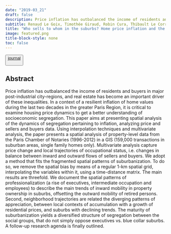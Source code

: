 ```yaml
---
date: "2019-03_21"
draft: false
description: Price inflation has outbalanced the income of residents and buyers in major post-industrial city-regions, and real estate has become an important driver of these inequalities. In a context of a resilient inflation of home values during the last two decades in the greater Paris Region, it is critical to examine housing price dynamics to get a better understanding of socioeconomic segregation
subtitle: Renaud Le Goix, Timothée Giraud, Robin Cura, Thibault Le Corre, Julien Migozzi
title: "Who sells to whom in the suburbs? Home price inflation and the dynamics of sellers and buyers in the metropolitan region of Paris, 1996–2012"
image: featured.png
title-block-style: none
toc: false
---
```


<button type="button" class="btn btn-outline-success"><a href="https://doi.org/10.1371/journal.pone.0213169">journal</a>

</button>

## Abstract

Price inflation has outbalanced the income of residents and buyers in major post-industrial city-regions, and real estate has become an important driver of these inequalities. In a context of a resilient inflation of home values during the last two decades in the greater Paris Region, it is critical to examine housing price dynamics to get a better understanding of socioeconomic segregation. This paper aims at presenting spatial analysis of the dynamics of segregation pertaining to inflation, analyzing price and sellers and buyers data. Using interpolation techniques and multivariate analysis, the paper presents a spatial analysis of property-level data from the Paris Chamber of Notaries (1996-2012) in a GIS (159,000 transactions in suburban areas, single family homes only). Multivariate analysis capture price change and local trajectories of occupational status, i.e. changes in balance between inward and outward flows of sellers and buyers. We adopt a method that fits the fragmented spatial patterns of suburbanization. To do so, we remove the spatial bias by means of a regular 1-km spatial grid, interpolating the variables within it, using a time-distance matrix. The main results are threefold. We document the spatial patterns of professionalization (a rise of executives, intermediate occupation and employees) to describe the main trends of inward mobility in property ownership in suburbs, offsetting the outward mobility of retired persons. Second, neighborhood trajectories are related the diverging patterns of appreciation, between local contexts of accumulation with a growth of residential prices, and suburbs with declining trends. The maturity of suburbanization yields a diversified structure of segregation between the social groups, that do not simply oppose executives vs. blue collar suburbs. A follow-up research agenda is finally outlined.